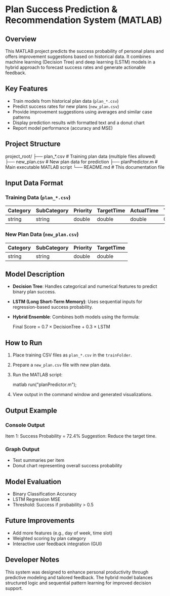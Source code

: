 # Plan Success Prediction & Recommendation System (MATLAB)

## Overview

This MATLAB project predicts the success probability of personal plans and offers improvement suggestions based on historical data. It combines machine learning (Decision Tree) and deep learning (LSTM) models in a hybrid approach to forecast success rates and generate actionable feedback.

## Key Features

- Train models from historical plan data (`plan_*.csv`)
- Predict success rates for new plans (`new_plan.csv`)
- Provide improvement suggestions using averages and similar case patterns
- Display prediction results with formatted text and a donut chart
- Report model performance (accuracy and MSE)

## Project Structure

project_root/
├── plan_*.csv             # Training plan data (multiple files allowed)
├── new_plan.csv           # New plan data for prediction
├── planPredictor.m        # Main executable MATLAB script
└── README.md              # This documentation file

## Input Data Format

### Training Data (`plan_*.csv`)

| Category | SubCategory | Priority | TargetTime | ActualTime | TaskSuccess | PlanSuccess |
|----------|-------------|----------|------------|------------|-------------|-------------|
| string   | string      | double   | double     | double     | 0 or 1      | 0 or 1      |

### New Plan Data (`new_plan.csv`)

| Category | SubCategory | Priority | TargetTime |
|----------|-------------|----------|------------|
| string   | string      | double   | double     |

## Model Description

- **Decision Tree**: Handles categorical and numerical features to predict binary plan success.
- **LSTM (Long Short-Term Memory)**: Uses sequential inputs for regression-based success probability.
- **Hybrid Ensemble**: Combines both models using the formula:

  Final Score = 0.7 × DecisionTree + 0.3 × LSTM


## How to Run

1. Place training CSV files as `plan_*.csv` in the `trainFolder`.
2. Prepare a `new_plan.csv` file with new plan data.
3. Run the MATLAB script:

   matlab run("planPredictor.m");


4. View output in the command window and generated visualizations.

## Output Example
### Console Output
Item 1: Success Probability = 72.4%
Suggestion: Reduce the target time.

### Graph Output

- Text summaries per item
- Donut chart representing overall success probability

## Model Evaluation
- Binary Classification Accuracy
- LSTM Regression MSE
- Threshold: Success if probability > 0.5

## Future Improvements
- Add more features (e.g., day of week, time slot)
- Weighted scoring by plan category
- Interactive user feedback integration (GUI)

## Developer Notes
This system was designed to enhance personal productivity through predictive modeling and tailored feedback. The hybrid model balances structured logic and sequential pattern learning for improved decision support.
